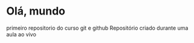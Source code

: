 # Olá, mundo
 primeiro repositorio do curso git e github
Repositório criado durante uma aula ao vivo